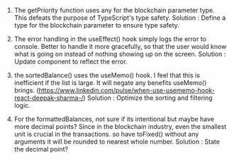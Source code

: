 1) The getPriority function uses any for the blockchain parameter type. This defeats the purpose of TypeScript's type safety.
Solution : Define a type for the blockchain parameter to ensure type safety.

2) The error handling in the useEffect() hook simply logs the error to console. Better to handle it more gracefully, so that the user would know what is going on instead of nothing showing up on the screen.
Solution : Update component to reflect the error.

3) the sortedBalance() uses the useMemo() hook. I feel that this is inefficient if the list is large. It will negate any benefits useMemo() brings. (https://www.linkedin.com/pulse/when-use-usememo-hook-react-deepak-sharma-/) 
Solution : Optimize the sorting and filtering logic. 

4) For the formattedBalances, not sure if its intentional but maybe have more decimal points? Since in the blockchain industry,
even the smallest unit is crucial in the transactions. so have toFixed() without any arguments it will be rounded to nearest whole number.
Solution : State the decimal point? 